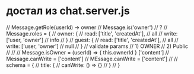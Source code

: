 # достал из chat.server.js

// Message.getRole(userId) -> owner
// Message.is('owner')  // ?
// Message.roles = {
//  owner: {
//    read: ['title', 'createdAt'], // all
//    write: ['user, 'owner'] // info
// }
//  guest: {
//    read: ['title', 'createdAt'], // all
//    write: ['user, 'owner'] // null
// }
// validate params
// 1) OWNER
// 2) Public
//
//
// Message.isOwner = (userId) => { this.ownerId } ['content']
// Message.canWrite = ['content']
// MEssage.canWrite = ['content']
//
// schema = {
//   title: {
//     canWrite: () => {}
//   }
// }

